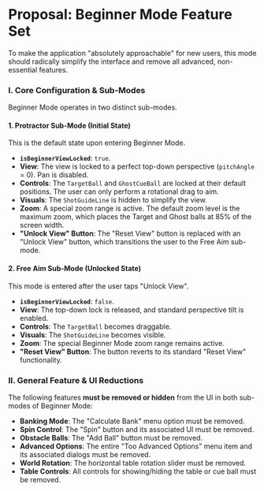 # Proposal: Beginner Mode Feature Set

To make the application "absolutely approachable" for new users, this mode should radically simplify the interface and remove all advanced, non-essential features.

### I. Core Configuration & Sub-Modes

Beginner Mode operates in two distinct sub-modes.

#### 1. Protractor Sub-Mode (Initial State)

This is the default state upon entering Beginner Mode.

- **`isBeginnerViewLocked`**: `true`.
- **View**: The view is locked to a perfect top-down perspective (`pitchAngle` = 0). Pan is
  disabled.
- **Controls**: The `TargetBall` and `GhostCueBall` are locked at their default positions. The user
  can only perform a rotational drag to aim.
- **Visuals**: The `ShotGuideLine` is hidden to simplify the view.
- **Zoom**: A special zoom range is active. The default zoom level is the maximum zoom, which places
  the Target and Ghost balls at 85% of the screen width.
- **"Unlock View" Button**: The "Reset View" button is replaced with an "Unlock View" button, which
  transitions the user to the Free Aim sub-mode.

#### 2. Free Aim Sub-Mode (Unlocked State)

This mode is entered after the user taps "Unlock View".

- **`isBeginnerViewLocked`**: `false`.
- **View**: The top-down lock is released, and standard perspective tilt is enabled.
- **Controls**: The `TargetBall` becomes draggable.
- **Visuals**: The `ShotGuideLine` becomes visible.
- **Zoom**: The special Beginner Mode zoom range remains active.
- **"Reset View" Button**: The button reverts to its standard "Reset View" functionality.

### II. General Feature & UI Reductions

The following features **must be removed or hidden** from the UI in both sub-modes of Beginner Mode:

- **Banking Mode**: The "Calculate Bank" menu option must be removed.
- **Spin Control**: The "Spin" button and its associated UI must be removed.
- **Obstacle Balls**: The "Add Ball" button must be removed.
- **Advanced Options**: The entire "Too Advanced Options" menu item and its associated dialogs must
  be removed.
- **World Rotation**: The horizontal table rotation slider must be removed.
- **Table Controls**: All controls for showing/hiding the table or cue ball must be removed.